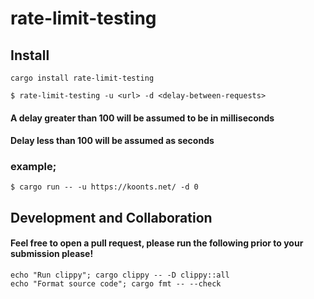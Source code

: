 # rate-limit-testing

## Install
```shell
cargo install rate-limit-testing
```

```$ rate-limit-testing -u <url> -d <delay-between-requests>```
#### A delay greater than 100 will be assumed to be in milliseconds
#### Delay less than 100 will be assumed as seconds

### example;
```$ cargo run -- -u https://koonts.net/ -d 0```

## Development and Collaboration
#### Feel free to open a pull request, please run the following prior to your submission please!
    echo "Run clippy"; cargo clippy -- -D clippy::all
    echo "Format source code"; cargo fmt -- --check
